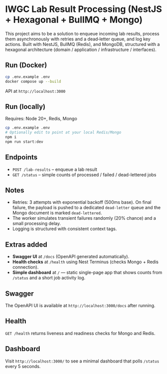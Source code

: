 # IWGC Lab Result Processing (NestJS + Hexagonal + BullMQ + Mongo)

This project aims to be a solution to enqueue incoming lab results, process them asynchronously with retries and a dead‑letter queue, and log key actions. Built with NestJS, BullMQ (Redis), and MongoDB, structured with a hexagonal architecture (domain / application / infrastructure / interfaces).

## Run (Docker)

```bash
cp .env.example .env
docker compose up --build
```

API at `http://localhost:3000`

## Run (locally)

Requires: Node 20+, Redis, Mongo

```bash
cp .env.example .env
# Optionally edit to point at your local Redis/Mongo
npm i
npm run start:dev
```

## Endpoints

- `POST /lab-results` – enqueue a lab result
- `GET /status` – simple counts of processed / failed / dead-lettered jobs

## Notes

- Retries: 3 attempts with exponential backoff (500ms base). On final failure, the payload is pushed to a dedicated `dead-letter` queue and the Mongo document is marked `dead-lettered`.
- The worker simulates transient failures randomly (20% chance) and a small processing delay.
- Logging is structured with consistent context tags.


## Extras added
- **Swagger UI** at `/docs` (OpenAPI generated automatically).
- **Health checks** at `/health` using Nest Terminus (checks Mongo + Redis connection).
- **Simple dashboard** at `/` — static single-page app that shows counts from `/status` and a short job activity log.

## Swagger
The OpenAPI UI is available at `http://localhost:3000/docs` after running.

## Health
`GET /health` returns liveness and readiness checks for Mongo and Redis.

## Dashboard
Visit `http://localhost:3000/` to see a minimal dashboard that polls `/status` every 5 seconds.
